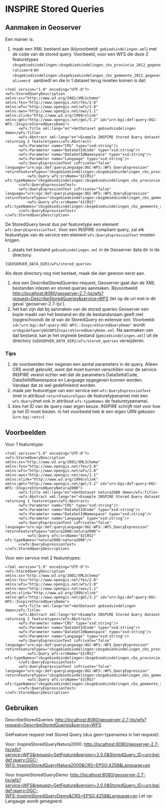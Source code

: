 # INSPIRE Stored Queries
## Aanmaken in Geoserver

Een manier is:

1. maak een XML bestand aan (bijvoorbeeld: ```gebiedsindelingen.xml```) met de code van de stored query. Voorbeeld, voor een WFS die deze 2 featuretypes ```cbsgebiedsindelingen:cbsgebiedsindelingen_cbs_provincie_2012_gegeneraliseerd``` en ```cbsgebiedsindelingen:cbsgebiedsindelingen_cbs_gemeente_2012_gegeneraliseerd ``` aanbiedt en die in 1 dataset terug moeten komen is dat:
```
<?xml version="1.0" encoding="UTF-8"?>
<wfs:StoredQueryDescription xmlns:xs="http://www.w3.org/2001/XMLSchema" xmlns:fes="http://www.opengis.net/fes/2.0" xmlns:wfs="http://www.opengis.net/wfs/2.0" xmlns:ows="http://www.opengis.net/ows/1.1" xmlns:xlink="http://www.w3.org/1999/xlink" xmlns:gml="http://www.opengis.net/gml/3.2" id="urn:bgi:def:query:OGC-WFS::InspireStoredQueryDemo">
      <wfs:Title xml:lang="en">GetDataset gebiedsindelingen demo</wfs:Title>
      <wfs:Abstract xml:lang="en">Example INSPIRE Stored Query dataset returning 2 featuretypes</wfs:Abstract>
      <wfs:Parameter name="CRS" type="xsd:string"/>
      <wfs:Parameter name="DataSetIdCode" type="xsd:string"/>
      <wfs:Parameter name="DataSetIdNamespace" type="xsd:string"/>
      <wfs:Parameter name="Language" type="xsd:string"/>
      <wfs:QueryExpressionText isPrivate="false" language="urn:ogc:def:queryLanguage:OGC-WFS::WFS_QueryExpression" returnFeatureTypes="cbsgebiedsindelingen:cbsgebiedsindelingen_cbs_provincie_2012_gegeneraliseerd">
          <wfs:Query wfs:srsName="${CRS}" wfs:typeNames="cbsgebiedsindelingen:cbsgebiedsindelingen_cbs_provincie_2012_gegeneraliseerd"/>
      </wfs:QueryExpressionText>
      <wfs:QueryExpressionText isPrivate="false" language="urn:ogc:def:queryLanguage:OGC-WFS::WFS_QueryExpression" returnFeatureTypes="cbsgebiedsindelingen:cbsgebiedsindelingen_cbs_gemeente_2012_gegeneraliseerd">
          <wfs:Query wfs:srsName="${CRS}" wfs:typeNames="cbsgebiedsindelingen:cbsgebiedsindelingen_cbs_gemeente_2012_gegeneraliseerd"/>
      </wfs:QueryExpressionText>
</wfs:StoredQueryDescription>
```
De StoredQuery bevat dus per featuretype een element ```wfs:QueryExpressionText```. Voor een INSPIRE compliant query, zal elk featuretype van de service een element ```wfs:QueryExpressionText``` moeten krijgen.
1. plaats het bestand ```gebiedsindelingen.xml``` in de Geoserver data dir in de directory:
```
{GEOSERVER_DATA_DIR}/wfs/stored_queries
```
Als deze directory nog niet bestaat, maak die dan gewoon eerst aan.
1. doe een DescribeStoredQueries-request, Geoserver gaat dan de XML bestanden inlezen en stored queries aanmaken. Bijvoorbeeld:
[http://localhost:8080/geoserver-2.7-tjs/wfs?request=DescribeStoredQueries&service=WFS](http://localhost:8080/geoserver-2.7-tjs/wfs?request=DescribeStoredQueries&service=WFS) (let op de url met in dit geval 'geoserver-2.7-tjs').
1. het kan zijn dat bij aanmaken van de stored queries Geoserver een kopie maakt van het bestand en die de bestandsnaam geeft met (opgeschoond) de id van de StoredQuery en extensie xml. Voorbeeld: ```id="urn:bgi:def:query:OGC-WFS::InspireStoredQueryDemo"``` wordt ```urnbgidefqueryOGCWFSInspireStoredQueryDemo.xml```. Na aanmaken van dat bestand, kan je het orginele bestand (```gebiedsindelingen.xml```) uit de directory ```{GEOSERVER_DATA_DIR}/wfs/stored_queries``` verwijderen.

### Tips
1. de voorbeelden hier negeren een aantal parameters in de query. Alleen CRS wordt gebruikt, want dat moet kunnen verschillen voor de service. INSPIRE vereist echter wel dat de parameters DataSetIdCode, DataSetIdNamespace en Language opgegeven kunnen worden. Vandaar dat ze wel gedefinieerd worden.
1. maak per featuretype van een service een ```wfs:QueryExpressionText``` (met in attribuut ```returnFeatureTypes``` de featuretypename) met een ```wfs:Query```(met ook in attribuut ```wfs:typeNames``` de featuretypename).
1. kies het ID van de query naar eigen keuze. INSPIRE schrijft niet voor hoe je het ID moet kiezen. In het voorbeeld heb ik een eigen URN gekozen (```urn:bgi:<etc>```)

## Voorbeelden

Voor 1 featuretype:
```
<?xml version="1.0" encoding="UTF-8"?>
<wfs:StoredQueryDescription xmlns:xs="http://www.w3.org/2001/XMLSchema" xmlns:fes="http://www.opengis.net/fes/2.0" xmlns:wfs="http://www.opengis.net/wfs/2.0" xmlns:ows="http://www.opengis.net/ows/1.1" xmlns:xlink="http://www.w3.org/1999/xlink" xmlns:gml="http://www.opengis.net/gml/3.2" id="urn:bgi:def:query:OGC-WFS::InspireStoredQueryNatura2000">
      <wfs:Title xml:lang="en">GetDataset natura2000 demo</wfs:Title>
      <wfs:Abstract xml:lang="en">Example INSPIRE Stored Query dataset returning 1 featuretype</wfs:Abstract>
      <wfs:Parameter name="CRS" type="xsd:string"/>
      <wfs:Parameter name="DataSetIdCode" type="xsd:string"/>
      <wfs:Parameter name="DataSetIdNamespace" type="xsd:string"/>
      <wfs:Parameter name="Language" type="xsd:string"/>
      <wfs:QueryExpressionText isPrivate="false" language="urn:ogc:def:queryLanguage:OGC-WFS::WFS_QueryExpression" returnFeatureTypes="natura2000:natura2000">
          <wfs:Query wfs:srsName="${CRS}" wfs:typeNames="natura2000:natura2000"/>
      </wfs:QueryExpressionText>
</wfs:StoredQueryDescription>
```


Voor een service met 2 featuretypes:
```
<?xml version="1.0" encoding="UTF-8"?>
<wfs:StoredQueryDescription xmlns:xs="http://www.w3.org/2001/XMLSchema" xmlns:fes="http://www.opengis.net/fes/2.0" xmlns:wfs="http://www.opengis.net/wfs/2.0" xmlns:ows="http://www.opengis.net/ows/1.1" xmlns:xlink="http://www.w3.org/1999/xlink" xmlns:gml="http://www.opengis.net/gml/3.2" id="urn:bgi:def:query:OGC-WFS::InspireStoredQueryDemo">
      <wfs:Title xml:lang="en">GetDataset gebiedsindelingen demo</wfs:Title>
      <wfs:Abstract xml:lang="en">Example INSPIRE Stored Query dataset returning 2 featuretypes</wfs:Abstract>
      <wfs:Parameter name="CRS" type="xsd:string"/>
      <wfs:Parameter name="DataSetIdCode" type="xsd:string"/>
      <wfs:Parameter name="DataSetIdNamespace" type="xsd:string"/>
      <wfs:Parameter name="Language" type="xsd:string"/>
      <wfs:QueryExpressionText isPrivate="false" language="urn:ogc:def:queryLanguage:OGC-WFS::WFS_QueryExpression" returnFeatureTypes="cbsgebiedsindelingen:cbsgebiedsindelingen_cbs_provincie_2012_gegeneraliseerd">
          <wfs:Query wfs:srsName="${CRS}" wfs:typeNames="cbsgebiedsindelingen:cbsgebiedsindelingen_cbs_provincie_2012_gegeneraliseerd"/>
      </wfs:QueryExpressionText>
      <wfs:QueryExpressionText isPrivate="false" language="urn:ogc:def:queryLanguage:OGC-WFS::WFS_QueryExpression" returnFeatureTypes="cbsgebiedsindelingen:cbsgebiedsindelingen_cbs_gemeente_2012_gegeneraliseerd">
          <wfs:Query wfs:srsName="${CRS}" wfs:typeNames="cbsgebiedsindelingen:cbsgebiedsindelingen_cbs_gemeente_2012_gegeneraliseerd"/>
      </wfs:QueryExpressionText>
</wfs:StoredQueryDescription>
```


## Gebruiken

DescribeStoredQueries:
[http://localhost:8080/geoserver-2.7-tjs/wfs?request=DescribeStoredQueries&service=WFS](http://localhost:8080/geoserver-2.7-tjs/wfs?request=DescribeStoredQueries&service=WFS)

GetFeature request met Stored Query (dus geen typenames in het request):

Voor: InspireStoredQueryNatura2000:
[http://localhost:8080/geoserver-2.7-tjs/wfs?service=WFS&request=GetFeature&version=2.0.0&StoredQuery_ID=urn:bgi:def:query:OGC-WFS::InspireStoredQueryNatura2000&CRS=EPSG:4258&Language=en](http://localhost:8080/geoserver-2.7-tjs/wfs?service=WFS&request=GetFeature&version=2.0.0&StoredQuery_ID=urn:bgi:def:query:OGC-WFS::InspireStoredQueryNatura2000&CRS=EPSG:4258)

Voor InspireStoredQueryDemo:
[http://localhost:8080/geoserver-2.7-tjs/wfs?service=WFS&request=GetFeature&version=2.0.0&StoredQuery_ID=urn:bgi:def:query:OGC-WFS::InspireStoredQueryDemo&CRS=EPSG:4258&Language=en](http://localhost:8080/geoserver-2.7-tjs/wfs?service=WFS&request=GetFeature&version=2.0.0&StoredQuery_ID=urn:bgi:def:query:OGC-WFS::InspireStoredQueryDemo&CRS=EPSG:4258&Language=en)
Let op: Langauge wordt genegeerd.
